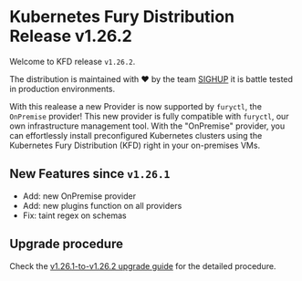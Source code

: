 # Kubernetes Fury Distribution Release v1.26.2

Welcome to KFD release `v1.26.2`.

The distribution is maintained with ❤️ by the team [SIGHUP](https://sighup.io/) it is battle tested in production environments.

With this realease a new Provider is now supported by `furyctl`, the `OnPremise` provider!
This new provider is fully compatible with `furyctl`, our own infrastructure management tool.
With the "OnPremise" provider, you can effortlessly install preconfigured Kubernetes clusters using the Kubernetes Fury Distribution (KFD) right in your on-premises VMs.

## New Features since `v1.26.1`

- Add: new OnPremise provider
- Add: new plugins function on all providers
- Fix: taint regex on schemas

## Upgrade procedure

Check the [v1.26.1-to-v1.26.2 upgrade guide](../upgrades/v1.26.1-to-v1.26.2.md) for the detailed procedure.
